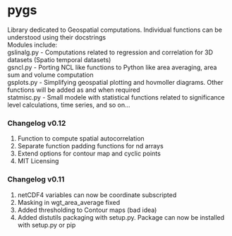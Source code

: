 # pygs
Library dedicated to Geospatial computations. Individual functions can be understood using their docstrings  
Modules include:  
gslinalg.py - Computations related to regression and correlation for 3D datasets (Spatio temporal datasets)  
gsncl.py - Porting NCL like functions to Python like area averaging, area sum and volume computation  
gsplots.py - Simplifying geospatial plotting and hovmoller diagrams. Other functions will be added as and when required  
statmisc.py - Small modele with statistical functions related to significance level calculations, time series, and so on... 

### Changelog v0.12
1. Function to compute spatial autocorrelation
2. Separate function padding functions for nd arrays
3. Extend options for contour map and cyclic points
4. MIT Licensing

### Changelog v0.11
1. netCDF4 variables can now be coordinate subscripted
2. Masking in wgt_area_average fixed
3. Added thresholding to Contour maps (bad idea)
4. Added distutils packaging with setup.py. Package can now be installed with setup.py or pip
